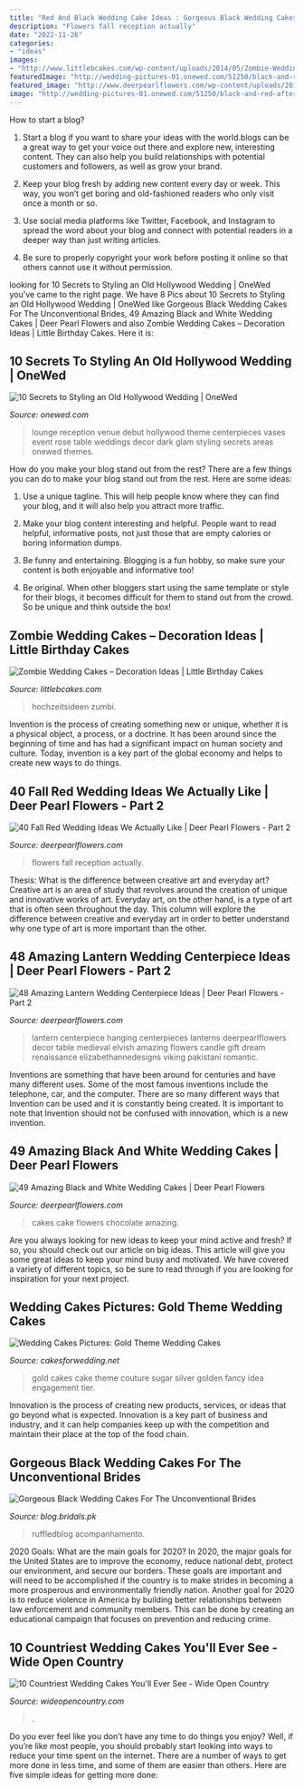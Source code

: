 ```yaml
---
title: "Red And Black Wedding Cake Ideas : Gorgeous Black Wedding Cakes For The Unconventional Brides"
description: "Flowers fall reception actually"
date: "2022-11-26"
categories:
- "ideas"
images:
- "http://www.littlebcakes.com/wp-content/uploads/2014/05/Zombie-Wedding-Cakes-Pictures.jpg"
featuredImage: "http://wedding-pictures-01.onewed.com/51250/black-and-red-after-hours-wedding-lounge__full.jpg"
featured_image: "http://www.deerpearlflowers.com/wp-content/uploads/2015/05/Chocolate-Wedding-Cake-With-White-Flowers.jpg"
image: "http://wedding-pictures-01.onewed.com/51250/black-and-red-after-hours-wedding-lounge__full.jpg"
---
```



How to start a blog?
1. Start a blog if you want to share your ideas with the world.blogs can be a great way to get your voice out there and explore new, interesting content. They can also help you build relationships with potential customers and followers, as well as grow your brand.
2. Keep your blog fresh by adding new content every day or week. This way, you won’t get boring and old-fashioned readers who only visit once a month or so.

3. Use social media platforms like Twitter, Facebook, and Instagram to spread the word about your blog and connect with potential readers in a deeper way than just writing articles.

4. Be sure to properly copyright your work before posting it online so that others cannot use it without permission.

	

		
looking for 10 Secrets to Styling an Old Hollywood Wedding | OneWed you've came to the right page. We have 8 Pics about 10 Secrets to Styling an Old Hollywood Wedding | OneWed like Gorgeous Black Wedding Cakes For The Unconventional Brides, 49 Amazing Black and White Wedding Cakes | Deer Pearl Flowers and also Zombie Wedding Cakes – Decoration Ideas | Little Birthday Cakes. Here it is:
		
    
## 10 Secrets To Styling An Old Hollywood Wedding | OneWed

<img loading=lazy src="http://wedding-pictures-01.onewed.com/51250/black-and-red-after-hours-wedding-lounge__full.jpg" onerror="this.onerror=null;this.src='https://tse1.mm.bing.net/th?id=OIP.cv1GAYtTDWyFFnt5OjlETQHaE7&amp;pid=15.1';" alt="10 Secrets to Styling an Old Hollywood Wedding | OneWed">

_Source: onewed.com_

>lounge reception venue debut hollywood theme centerpieces vases event rose table weddings decor dark glam styling secrets areas onewed themes. 

	

How do you make your blog stand out from the rest?
There are a few things you can do to make your blog stand out from the rest. Here are some ideas: 
1. Use a unique tagline. This will help people know where they can find your blog, and it will also help you attract more traffic.

2. Make your blog content interesting and helpful. People want to read helpful, informative posts, not just those that are empty calories or boring information dumps.

3. Be funny and entertaining. Blogging is a fun hobby, so make sure your content is both enjoyable and informative too!

4. Be original. When other bloggers start using the same template or style for their blogs, it becomes difficult for them to stand out from the crowd. So be unique and think outside the box!


    
## Zombie Wedding Cakes – Decoration Ideas | Little Birthday Cakes

<img loading=lazy src="http://www.littlebcakes.com/wp-content/uploads/2014/05/Zombie-Wedding-Cakes-Pictures.jpg" onerror="this.onerror=null;this.src='https://tse4.mm.bing.net/th?id=OIP.MdG5vi9LW2Y-w-O9KCgncgHaJ4&amp;pid=15.1';" alt="Zombie Wedding Cakes – Decoration Ideas | Little Birthday Cakes">

_Source: littlebcakes.com_

>hochzeitsideen zumbi. 

	

Invention is the process of creating something new or unique, whether it is a physical object, a process, or a doctrine. It has been around since the beginning of time and has had a significant impact on human society and culture. Today, invention is a key part of the global economy and helps to create new ways to do things.

    
## 40 Fall Red Wedding Ideas We Actually Like | Deer Pearl Flowers - Part 2

<img loading=lazy src="http://www.deerpearlflowers.com/wp-content/uploads/2016/08/red-reception-wedding-flowers.jpg" onerror="this.onerror=null;this.src='https://tse2.mm.bing.net/th?id=OIP.tfFfxhyfAIxj4X6Id_OT1QHaLH&amp;pid=15.1';" alt="40 Fall Red Wedding Ideas We Actually Like | Deer Pearl Flowers - Part 2">

_Source: deerpearlflowers.com_

>flowers fall reception actually. 

	

Thesis: What is the difference between creative art and everyday art?
Creative art is an area of study that revolves around the creation of unique and innovative works of art. Everyday art, on the other hand, is a type of art that is often seen throughout the day. This column will explore the difference between creative and everyday art in order to better understand why one type of art is more important than the other.

    
## 48 Amazing Lantern Wedding Centerpiece Ideas | Deer Pearl Flowers - Part 2

<img loading=lazy src="https://www.deerpearlflowers.com/wp-content/uploads/2015/05/Hanging-Lantern-Centerpiece.jpg" onerror="this.onerror=null;this.src='https://tse2.mm.bing.net/th?id=OIP.IV8So4tgjCzE7sGX-HWzwgHaLH&amp;pid=15.1';" alt="48 Amazing Lantern Wedding Centerpiece Ideas | Deer Pearl Flowers - Part 2">

_Source: deerpearlflowers.com_

>lantern centerpiece hanging centerpieces lanterns deerpearlflowers decor table medieval elvish amazing flowers candle gift dream renaissance elizabethannedesigns viking pakistani romantic. 

	

Inventions are something that have been around for centuries and have many different uses. Some of the most famous inventions include the telephone, car, and the computer. There are so many different ways that Invention can be used and it is constantly being created. It is important to note that Invention should not be confused with innovation, which is a new invention.

    
## 49 Amazing Black And White Wedding Cakes | Deer Pearl Flowers

<img loading=lazy src="http://www.deerpearlflowers.com/wp-content/uploads/2015/05/Chocolate-Wedding-Cake-With-White-Flowers.jpg" onerror="this.onerror=null;this.src='https://tse4.mm.bing.net/th?id=OIP.boaNTMcKQg4nCZ_Kk4xacwHaK8&amp;pid=15.1';" alt="49 Amazing Black and White Wedding Cakes | Deer Pearl Flowers">

_Source: deerpearlflowers.com_

>cakes cake flowers chocolate amazing. 

	

Are you always looking for new ideas to keep your mind active and fresh? If so, you should check out our article on big ideas. This article will give you some great ideas to keep your mind busy and motivated. We have covered a variety of different topics, so be sure to read through if you are looking for inspiration for your next project.

    
## Wedding Cakes Pictures: Gold Theme Wedding Cakes

<img loading=lazy src="http://2.bp.blogspot.com/-5yBL-cIujbk/T8glfyF8ElI/AAAAAAAAG70/8AyPJ6nYOvk/s1600/gold-wedding-cake-idea.jpg" onerror="this.onerror=null;this.src='https://tse4.mm.bing.net/th?id=OIP.L7Sm3mMJa2zAmxcNAxdhMwAAAA&amp;pid=15.1';" alt="Wedding Cakes Pictures: Gold Theme Wedding Cakes">

_Source: cakesforwedding.net_

>gold cakes cake theme couture sugar silver golden fancy idea engagement tier. 

	

Innovation is the process of creating new products, services, or ideas that go beyond what is expected. Innovation is a key part of business and industry, and it can help companies keep up with the competition and maintain their place at the top of the food chain.

    
## Gorgeous Black Wedding Cakes For The Unconventional Brides

<img loading=lazy src="https://blog.bridals.pk/wp-content/uploads/2019/02/Black-wedding-cake-5-min.jpg" onerror="this.onerror=null;this.src='https://tse4.mm.bing.net/th?id=OIP.eLwKI-3ud7RKiK6nNkAorAHaJ4&amp;pid=15.1';" alt="Gorgeous Black Wedding Cakes For The Unconventional Brides">

_Source: blog.bridals.pk_

>ruffledblog acompanhamento. 

	

2020 Goals: What are the main goals for 2020?
In 2020, the major goals for the United States are to improve the economy, reduce national debt, protect our environment, and secure our borders. These goals are important and will need to be accomplished if the country is to make strides in becoming a more prosperous and environmentally friendly nation. Another goal for 2020 is to reduce violence in America by building better relationships between law enforcement and community members. This can be done by creating an educational campaign that focuses on prevention and reducing crime.

    
## 10 Countriest Wedding Cakes You&#039;ll Ever See - Wide Open Country

<img loading=lazy src="https://cdn0.wideopencountry.com/wp-content/uploads/2015/03/hankerchief406b495b84416d937596bd02cbd6435f.jpg" onerror="this.onerror=null;this.src='https://tse3.mm.bing.net/th?id=OIP.O1jt9cA7orIRab81VdW-iwHaOc&amp;pid=15.1';" alt="10 Countriest Wedding Cakes You&#039;ll Ever See - Wide Open Country">

_Source: wideopencountry.com_

>. 

	

Do you ever feel like you don’t have any time to do things you enjoy? Well, if you’re like most people, you should probably start looking into ways to reduce your time spent on the internet. There are a number of ways to get more done in less time, and some of them are easier than others. Here are five simple ideas for getting more done: 
